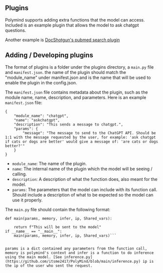 ## Plugins
Polymind supports adding extra functions that the model can access. Included is an example plugin that allows the model to ask chatgpt questions.

Another example is [DocShotgun's pubmed search plugin](https://github.com/DocShotgun/pubmedsearch-polymind)

## Adding / Developing plugins

The format of plugins is a folder under the plugins directory, a `main.py` file and `manifest.json`. the name of the plugin should match the "module_name" under manifest.json and is the name that will be used to enable the plugin in the config.json.


The `manifest.json` file contains metadata about the plugin, such as the module name, name, description, and parameters. Here is an example `manifest.json` file:

```
{
    "module_name": "chatgpt",
    "name": "askchatgpt",
    "description": "This sends a message to chatgpt.",
    "params": {
        "message": "The message to send to the ChatGPT API. Should be 1:1 with the message requested by the user, for example: 'ask chatgpt if cats or dogs are better' would give a message of: 'are cats or dogs better?'"
    }
}
```


* `module_name`: The name of the plugin.
* `name`: The internal name of the plugin which the model will be seeing / calling.
* `description`: A description of what the function does, also meant for the model.
* `params`: The parameters that the model can include with its function call. Should include a description of what to be expected so the model can use it properly.

The `main.py` file should contain the following format:

```
def main(params, memory, infer, ip, Shared_vars):

    return f"This will be sent to the model"
if __name__ == "__main__":
    main(params, memory, infer, ip, Shared_vars)```

    
params is a dict contained any parameters from the function call, memory is polymind's context and infer is a function to do inference using the main model. [See inference.py](https://github.com/itsme2417/PolyMind/blob/main/inference.py) ip is the ip of the user who sent the request.
